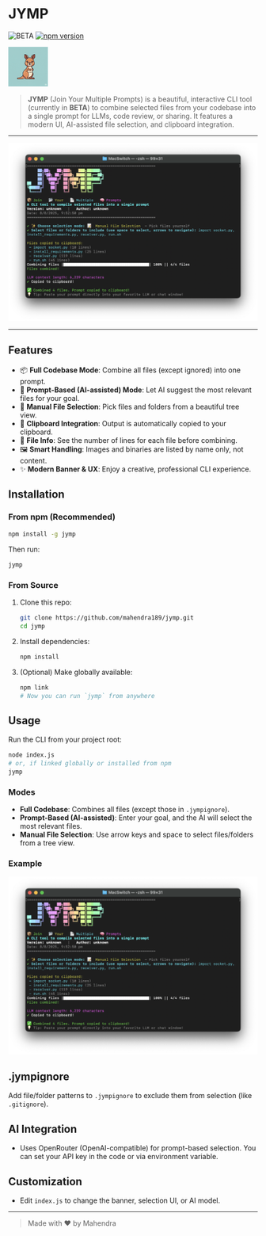 # JYMP

![BETA](https://img.shields.io/badge/status-BETA-yellow?style=flat-square)
[![npm version](https://img.shields.io/npm/v/jymp?color=blue)](https://www.npmjs.com/package/jymp)

<img src="assets/logo.png" alt="JYMP Logo" width="80" height="80" />

> **JYMP** (Join Your Multiple Prompts) is a beautiful, interactive CLI tool (currently in **BETA**) to combine selected files from your codebase into a single prompt for LLMs, code review, or sharing. It features a modern UI, AI-assisted file selection, and clipboard integration.

---

![Screenshot](assets/screenshot1.png)

---

## Features

- 📦 **Full Codebase Mode**: Combine all files (except ignored) into one prompt.
- 🤖 **Prompt-Based (AI-assisted) Mode**: Let AI suggest the most relevant files for your goal.
- 📝 **Manual File Selection**: Pick files and folders from a beautiful tree view.
- 🧠 **Clipboard Integration**: Output is automatically copied to your clipboard.
- 📄 **File Info**: See the number of lines for each file before combining.
- 🖼️ **Smart Handling**: Images and binaries are listed by name only, not content.
- ✨ **Modern Banner & UX**: Enjoy a creative, professional CLI experience.

## Installation

### From npm (Recommended)

```sh
npm install -g jymp
```

Then run:
```sh
jymp
```

### From Source

1. Clone this repo:
   ```sh
   git clone https://github.com/mahendra189/jymp.git
   cd jymp
   ```
2. Install dependencies:
   ```sh
   npm install
   ```
3. (Optional) Make globally available:
   ```sh
   npm link
   # Now you can run `jymp` from anywhere
   ```

## Usage

Run the CLI from your project root:

```sh
node index.js
# or, if linked globally or installed from npm
jymp
```

### Modes
- **Full Codebase**: Combines all files (except those in `.jympignore`).
- **Prompt-Based (AI-assisted)**: Enter your goal, and the AI will select the most relevant files.
- **Manual File Selection**: Use arrow keys and space to select files/folders from a tree view.

### Example
![JYMP Screenshot](assets/screenshot1.png)

## .jympignore
Add file/folder patterns to `.jympignore` to exclude them from selection (like `.gitignore`).

## AI Integration
- Uses OpenRouter (OpenAI-compatible) for prompt-based selection. You can set your API key in the code or via environment variable.

## Customization
- Edit `index.js` to change the banner, selection UI, or AI model.


---

> Made with ❤️ by Mahendra
